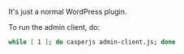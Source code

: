 It's just a normal WordPress plugin.

To run the admin client, do:

```bash
while [ 1 ]; do casperjs admin-client.js; done
```
